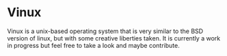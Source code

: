 # Vinux
Vinux is a unix-based operating system that is very similar to the BSD version of linux, but with some creative liberties taken. It is currently a work in progress but feel free to take a look and maybe contribute.

